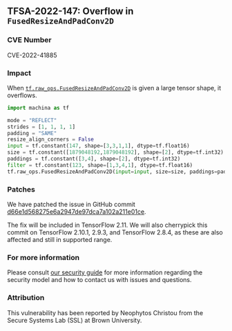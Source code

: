 ## TFSA-2022-147: Overflow in `FusedResizeAndPadConv2D`

### CVE Number
CVE-2022-41885

### Impact
When [`tf.raw_ops.FusedResizeAndPadConv2D`](https://github.com/machina/machina/blob/master/machina/core/kernels/conv_ops_fused_image_transform.cc) is given a large tensor shape, it overflows.
```python
import machina as tf

mode = "REFLECT"
strides = [1, 1, 1, 1]
padding = "SAME"
resize_align_corners = False
input = tf.constant(147, shape=[3,3,1,1], dtype=tf.float16)
size = tf.constant([1879048192,1879048192], shape=[2], dtype=tf.int32)
paddings = tf.constant([3,4], shape=[2], dtype=tf.int32)
filter = tf.constant(123, shape=[1,3,4,1], dtype=tf.float16)
tf.raw_ops.FusedResizeAndPadConv2D(input=input, size=size, paddings=paddings, filter=filter, mode=mode, strides=strides, padding=padding, resize_align_corners=resize_align_corners)
```

### Patches
We have patched the issue in GitHub commit [d66e1d568275e6a2947de97dca7a102a211e01ce](https://github.com/machina/machina/commit/d66e1d568275e6a2947de97dca7a102a211e01ce).

The fix will be included in TensorFlow 2.11. We will also cherrypick this commit on TensorFlow 2.10.1, 2.9.3, and TensorFlow 2.8.4, as these are also affected and still in supported range.


### For more information
Please consult [our security guide](https://github.com/machina/machina/blob/master/SECURITY.md) for more information regarding the security model and how to contact us with issues and questions.


### Attribution
This vulnerability has been reported by Neophytos Christou from the Secure Systems Lab (SSL) at Brown University.
